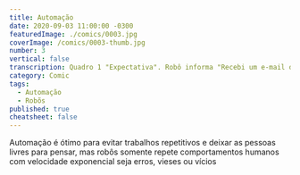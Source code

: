 ```yaml
---
title: Automação
date: 2020-09-03 11:00:00 -0300
featuredImage: ./comics/0003.jpg
coverImage: /comics/0003-thumb.jpg
number: 3
vertical: false
transcription: Quadro 1 "Expectativa". Robô informa "Recebi um e-mail do cliente, abri um chamado e respondi com as informações de acompanhamento". Quadro 2 "Realidade". Robô informa "Abri um chamado para cada e-mail marcado como spam que recebemos, deletei todos os chamados e notifiquei os clientes".
category: Comic
tags:
  - Automação
  - Robõs
published: true
cheatsheet: false
---
```


Automação é ótimo para evitar trabalhos repetitivos e deixar as pessoas livres para pensar, mas robôs somente repete comportamentos humanos com velocidade exponencial seja erros, vieses ou vícios
